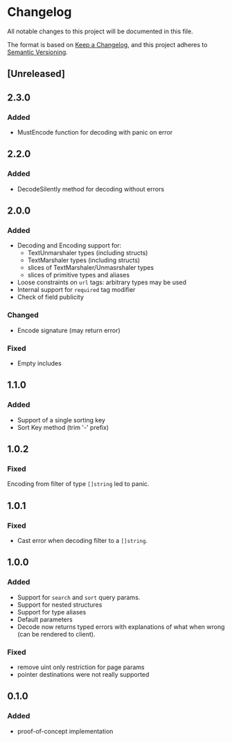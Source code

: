 # Changelog
All notable changes to this project will be documented in this file.

The format is based on [Keep a Changelog](https://keepachangelog.com/en/1.0.0/),
and this project adheres to [Semantic Versioning](https://semver.org/spec/v2.0.0.html).

## [Unreleased]

## 2.3.0
### Added
- MustEncode function for decoding with panic on error

## 2.2.0

### Added
* DecodeSilently method for decoding without errors

## 2.0.0
### Added
* Decoding and Encoding support for:
    * TextUnmarshaler types (including structs)
    * TextMarshaler types (including structs)
    * slices of TextMarshaler/Unmasrshaler types
    * slices of primitive types and aliases
* Loose constraints on `url` tags: arbitrary types may be used
* Internal support for `required` tag modifier
* Check of field publicity

### Changed
* Encode signature (may return error)

### Fixed
- Empty includes

## 1.1.0
### Added
* Support of a single sorting key
* Sort Key method (trim '-' prefix)

## 1.0.2

### Fixed

Encoding from filter of type `[]string` led to panic.

## 1.0.1

### Fixed

- Cast error when decoding filter to a `[]string`.

## 1.0.0

### Added

* Support for `search` and `sort` query params.
* Support for nested structures
* Support for type aliases
* Default parameters
* Decode now returns typed errors with explanations of what when wrong (can be rendered to client).

### Fixed
* remove uint only restriction for page params
* pointer destinations were not really supported

## 0.1.0
### Added
* proof-of-concept implementation
